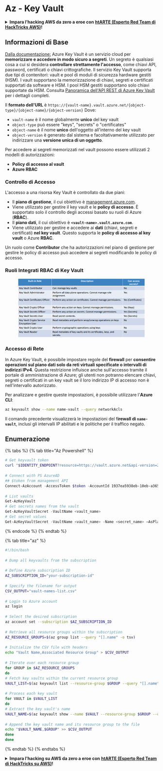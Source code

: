 # Az - Key Vault

<details>

<summary><strong>Impara l'hacking AWS da zero a eroe con</strong> <a href="https://training.hacktricks.xyz/courses/arte"><strong>htARTE (Esperto Red Team di HackTricks AWS)</strong></a><strong>!</strong></summary>

Altri modi per supportare HackTricks:

* Se vuoi vedere la tua **azienda pubblicizzata su HackTricks** o **scaricare HackTricks in PDF** Controlla i [**PIANI DI ABBONAMENTO**](https://github.com/sponsors/carlospolop)!
* Ottieni il [**merchandising ufficiale di PEASS & HackTricks**](https://peass.creator-spring.com)
* Scopri [**La Famiglia PEASS**](https://opensea.io/collection/the-peass-family), la nostra collezione di [**NFT esclusivi**](https://opensea.io/collection/the-peass-family)
* **Unisciti al** 💬 [**gruppo Discord**](https://discord.gg/hRep4RUj7f) o al [**gruppo telegram**](https://t.me/peass) o **seguici** su **Twitter** 🐦 [**@hacktricks\_live**](https://twitter.com/hacktricks\_live)**.**
* **Condividi i tuoi trucchi di hacking inviando PR a** [**HackTricks**](https://github.com/carlospolop/hacktricks) e [**HackTricks Cloud**](https://github.com/carlospolop/hacktricks-cloud) repos di github.

</details>

## Informazioni di Base

[Dalla documentazione:](https://learn.microsoft.com/en-us/azure/key-vault/general/basic-concepts) Azure Key Vault è un servizio cloud per **memorizzare e accedere in modo sicuro a segreti**. Un segreto è qualsiasi cosa a cui si desidera **controllare strettamente l'accesso**, come chiavi API, password, certificati o chiavi crittografiche. Il servizio Key Vault supporta due tipi di contenitori: vault e pool di moduli di sicurezza hardware gestiti (HSM). I vault supportano la memorizzazione di chiavi, segreti e certificati supportati da software e HSM. I pool HSM gestiti supportano solo chiavi supportate da HSM. Consulta [Panoramica dell'API REST di Azure Key Vault](https://learn.microsoft.com/en-us/azure/key-vault/general/about-keys-secrets-certificates) per i dettagli completi.

Il **formato dell'URL** è `https://{vault-name}.vault.azure.net/{object-type}/{object-name}/{object-version}` Dove:

* `vault-name` è il nome globalmente **unico** del key vault
* `object-type` può essere "keys", "secrets" o "certificates"
* `object-name` è il nome **unico** dell'oggetto all'interno del key vault
* `object-version` è generato dal sistema e facoltativamente utilizzato per indirizzare una **versione unica di un oggetto**.

Per accedere ai segreti memorizzati nel vault possono essere utilizzati 2 modelli di autorizzazioni:

* **Policy di accesso al vault**
* **Azure RBAC**

### Controllo di Accesso <a href="#access-control" id="access-control"></a>

L'accesso a una risorsa Key Vault è controllato da due piani:

* Il **piano di gestione**, il cui obiettivo è [management.azure.com](http://management.azure.com/).
* Viene utilizzato per gestire il key vault e le **policy di accesso**. È supportato solo il controllo degli accessi basato su ruoli di Azure (**RBAC**).
* Il **piano dati**, il cui obiettivo è **`<vault-name>.vault.azure.com`**.
* Viene utilizzato per gestire e accedere ai **dati** (chiavi, segreti e certificati) **nel key vault**. Questo supporta le **policy di accesso al key vault** o Azure **RBAC**.

Un ruolo come **Contributor** che ha autorizzazioni nel piano di gestione per gestire le policy di accesso può accedere ai segreti modificando le policy di accesso.

### Ruoli Integrati RBAC di Key Vault <a href="#rbac-built-in-roles" id="rbac-built-in-roles"></a>

<figure><img src="../../../.gitbook/assets/image (27).png" alt=""><figcaption></figcaption></figure>

### Accesso di Rete

In Azure Key Vault, è possibile impostare regole del **firewall** per **consentire operazioni sul piano dati solo da reti virtuali specificate o intervalli di indirizzi IPv4**. Questa restrizione influisce anche sull'accesso tramite il portale di amministrazione di Azure; gli utenti non potranno elencare chiavi, segreti o certificati in un key vault se il loro indirizzo IP di accesso non è nell'intervallo autorizzato.

Per analizzare e gestire queste impostazioni, è possibile utilizzare l'**Azure CLI**:
```bash
az keyvault show --name name-vault --query networkAcls
```
Il comando precedente visualizzerà le impostazioni del f**irewall di `name-vault`**, inclusi gli intervalli IP abilitati e le politiche per il traffico negato.

## Enumerazione

{% tabs %}
{% tab title="Az Powershell" %}
```powershell
# Get keyvault token
curl "$IDENTITY_ENDPOINT?resource=https://vault.azure.net&api-version=2017-09-01" -H secret:$IDENTITY_HEADER

# Connect with PS AzureAD
## $token from management API
Connect-AzAccount -AccessToken $token -AccountId 1937ea5938eb-10eb-a365-10abede52387 -KeyVaultAccessToken $keyvaulttoken

# List vaults
Get-AzKeyVault
# Get secrets names from the vault
Get-AzKeyVaultSecret -VaultName <vault_name>
# Get secret values
Get-AzKeyVaultSecret -VaultName <vault_name> -Name <secret_name> –AsPlainText
```
{% endcode %}
{% endtab %}

{% tab title="az" %}
```bash
#!/bin/bash

# Dump all keyvaults from the subscription

# Define Azure subscription ID
AZ_SUBSCRIPTION_ID="your-subscription-id"

# Specify the filename for output
CSV_OUTPUT="vault-names-list.csv"

# Login to Azure account
az login

# Select the desired subscription
az account set --subscription $AZ_SUBSCRIPTION_ID

# Retrieve all resource groups within the subscription
AZ_RESOURCE_GROUPS=$(az group list --query "[].name" -o tsv)

# Initialize the CSV file with headers
echo "Vault Name,Associated Resource Group" > $CSV_OUTPUT

# Iterate over each resource group
for GROUP in $AZ_RESOURCE_GROUPS
do
# Fetch key vaults within the current resource group
VAULT_LIST=$(az keyvault list --resource-group $GROUP --query "[].name" -o tsv)

# Process each key vault
for VAULT in $VAULT_LIST
do
# Extract the key vault's name
VAULT_NAME=$(az keyvault show --name $VAULT --resource-group $GROUP --query "name" -o tsv)

# Append the key vault name and its resource group to the file
echo "$VAULT_NAME,$GROUP" >> $CSV_OUTPUT
done
done
```
{% endtab %}
{% endtabs %}

<details>

<summary><strong>Impara l'hacking su AWS da zero a eroe con</strong> <a href="https://training.hacktricks.xyz/courses/arte"><strong>htARTE (Esperto Red Team di HackTricks su AWS)</strong></a><strong>!</strong></summary>

Altri modi per supportare HackTricks:

* Se desideri vedere la tua **azienda pubblicizzata su HackTricks** o **scaricare HackTricks in PDF** Controlla i [**PIANI DI ABBONAMENTO**](https://github.com/sponsors/carlospolop)!
* Ottieni il [**merchandising ufficiale di PEASS & HackTricks**](https://peass.creator-spring.com)
* Scopri [**La Famiglia PEASS**](https://opensea.io/collection/the-peass-family), la nostra collezione di esclusive [**NFT**](https://opensea.io/collection/the-peass-family)
* **Unisciti al** 💬 [**gruppo Discord**](https://discord.gg/hRep4RUj7f) o al [**gruppo telegram**](https://t.me/peass) o **seguici** su **Twitter** 🐦 [**@hacktricks\_live**](https://twitter.com/hacktricks\_live)**.**
* **Condividi i tuoi trucchi di hacking inviando PR ai** [**HackTricks**](https://github.com/carlospolop/hacktricks) e [**HackTricks Cloud**](https://github.com/carlospolop/hacktricks-cloud) repository di github.

</details>

